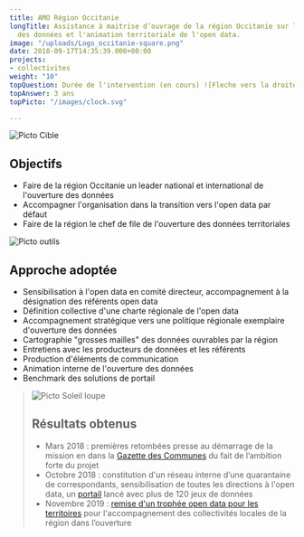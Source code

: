 ```yaml
---
title: AMO Région Occitanie
longTitle: Assistance à maitrise d’ouvrage de la région Occitanie sur l’ouverture
  des données et l'animation territoriale de l'open data.
image: "/uploads/Logo_occitanie-square.png"
date: 2018-09-17T14:35:39.000+00:00
projects:
- collectivites
weight: "10"
topQuestion: Durée de l'intervention (en cours) ![Fleche vers la droite](/images/white-dotted-arrow.svg)
topAnswer: 3 ans
topPicto: "/images/clock.svg"

---
```

![Picto Cible](/images/target.svg)

## Objectifs

* Faire de la région Occitanie un leader national et international de l'ouverture des données
* Accompagner l'organisation dans la transition vers l'open data par défaut
* Faire de la région le chef de file de l'ouverture des données territoriales

![Picto outils](/images/tools.svg)

## Approche adoptée

* Sensibilisation à l'open data en comité directeur, accompagnement à la désignation des référents open data
* Définition collective d'une charte régionale de l'open data
* Accompagnement stratégique vers une politique régionale exemplaire d'ouverture des données
* Cartographie "grosses mailles" des données ouvrables par la région
* Entretiens avec les producteurs de données et les référents
* Production d'éléments de communication
* Animation interne de l'ouverture des données
* Benchmark des solutions de portail

> ![Picto Soleil loupe](/images/search-sun.svg)
>
> ## Résultats obtenus
>
> * Mars 2018 : premières retombées presse au démarrage de la mission en  dans la [Gazette des Communes](https://www.lagazettedescommunes.com/555166/loccitanie-batit-sa-strategie-de-la-donnee-en-general-et-de-lopendata-en-particulier/) du fait de l’ambition forte du projet
> * Octobre 2018 : constitution d'un réseau interne d’une quarantaine de correspondants, sensibilisation de toutes les directions à l'open data, un [portail](data.laregion.fr) lancé avec plus de 120 jeux de données
> * Novembre 2019 : [remise d'un trophée open data pour les territoires](https://www.lagazettedescommunes.com/649397/trophees-de-lopendata-pour-les-territoires-2019-les-huit-laureats/) pour l'accompagnement des collectivités locales de la région dans l’ouverture